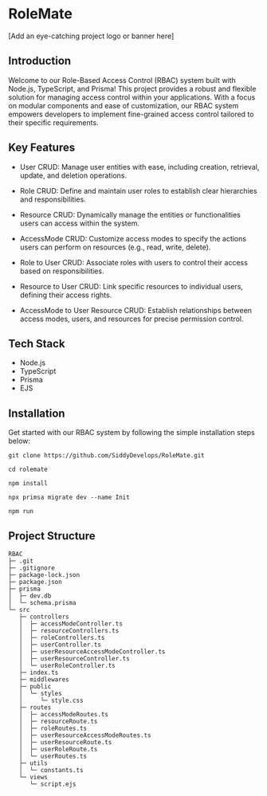 # RoleMate

[Add an eye-catching project logo or banner here]

## Introduction

Welcome to our Role-Based Access Control (RBAC) system built with Node.js, TypeScript, and Prisma! This project provides a robust and flexible solution for managing access control within your applications. With a focus on modular components and ease of customization, our RBAC system empowers developers to implement fine-grained access control tailored to their specific requirements.

## Key Features
- User CRUD: Manage user entities with ease, including creation, retrieval, update, and deletion operations.

- Role CRUD: Define and maintain user roles to establish clear hierarchies and responsibilities.

- Resource CRUD: Dynamically manage the entities or functionalities users can access within the system.

- AccessMode CRUD: Customize access modes to specify the actions users can perform on resources (e.g., read, write, delete).

- Role to User CRUD: Associate roles with users to control their access based on responsibilities.

- Resource to User CRUD: Link specific resources to individual users, defining their access rights.

- AccessMode to User Resource CRUD: Establish relationships between access modes, users, and resources for precise permission control.

## Tech Stack

- Node.js
- TypeScript
- Prisma
- EJS

## Installation

Get started with our RBAC system by following the simple installation steps below:

```
git clone https://github.com/SiddyDevelops/RoleMate.git

cd rolemate

npm install

npx primsa migrate dev --name Init

npm run

```

## Project Structure

```
RBAC
├─ .git
├─ .gitignore
├─ package-lock.json
├─ package.json
├─ prisma
│  ├─ dev.db
│  └─ schema.prisma
└─ src
   ├─ controllers
   │  ├─ accessModeController.ts
   │  ├─ resourceControllers.ts
   │  ├─ roleControllers.ts
   │  ├─ userController.ts
   │  ├─ userResourceAccessModeController.ts
   │  ├─ userResourceController.ts
   │  └─ userRoleController.ts
   ├─ index.ts
   ├─ middlewares
   ├─ public
   │  └─ styles
   │     └─ style.css
   ├─ routes
   │  ├─ accessModeRoutes.ts
   │  ├─ resourceRoute.ts
   │  ├─ roleRoutes.ts
   │  ├─ userResourceAccessModeRoutes.ts
   │  ├─ userResourceRoute.ts
   │  ├─ userRoleRoute.ts
   │  └─ userRoutes.ts
   ├─ utils
   │  └─ constants.ts
   └─ views
      └─ script.ejs

```